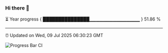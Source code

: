 ### Hi there 👋

⏳ Year progress { ███████████████▁▁▁▁▁▁▁▁▁▁▁▁▁▁▁ } 51.86 %

---

⏰ Updated on Wed, 09 Jul 2025 06:30:23 GMT

![Progress Bar CI](https://github.com/liununu/liununu/workflows/Progress%20Bar%20CI/badge.svg)
